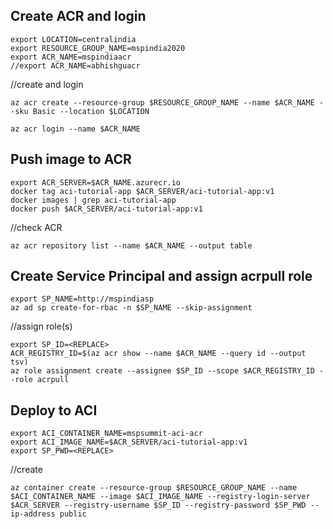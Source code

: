 ## Create ACR and login

```
export LOCATION=centralindia
export RESOURCE_GROUP_NAME=mspindia2020
export ACR_NAME=mspindiaacr
//export ACR_NAME=abhishguacr
```

//create and login

```
az acr create --resource-group $RESOURCE_GROUP_NAME --name $ACR_NAME --sku Basic --location $LOCATION

az acr login --name $ACR_NAME
```

## Push image to ACR

```
export ACR_SERVER=$ACR_NAME.azurecr.io
docker tag aci-tutorial-app $ACR_SERVER/aci-tutorial-app:v1
docker images | grep aci-tutorial-app
docker push $ACR_SERVER/aci-tutorial-app:v1
```

//check ACR

```
az acr repository list --name $ACR_NAME --output table
```

## Create Service Principal and assign acrpull role

```
export SP_NAME=http://mspindiasp
az ad sp create-for-rbac -n $SP_NAME --skip-assignment
```

//assign role(s)

```
export SP_ID=<REPLACE>
ACR_REGISTRY_ID=$(az acr show --name $ACR_NAME --query id --output tsv)
az role assignment create --assignee $SP_ID --scope $ACR_REGISTRY_ID --role acrpull
```

## Deploy to ACI

```
export ACI_CONTAINER_NAME=mspsummit-aci-acr
export ACI_IMAGE_NAME=$ACR_SERVER/aci-tutorial-app:v1
export SP_PWD=<REPLACE>
```

//create

```
az container create --resource-group $RESOURCE_GROUP_NAME --name $ACI_CONTAINER_NAME --image $ACI_IMAGE_NAME --registry-login-server $ACR_SERVER --registry-username $SP_ID --registry-password $SP_PWD --ip-address public
```